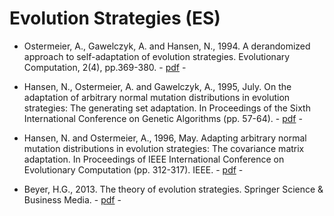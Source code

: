 # Evolution Strategies (ES)

* Ostermeier, A., Gawelczyk, A. and Hansen, N., 1994. A derandomized approach to self-adaptation of evolution strategies. Evolutionary Computation, 2(4), pp.369-380. - [pdf](https://www.mitpressjournals.org/doi/abs/10.1162/evco.1994.2.4.369) -

* Hansen, N., Ostermeier, A. and Gawelczyk, A., 1995, July. On the adaptation of arbitrary normal mutation distributions in evolution strategies: The generating set adaptation. In Proceedings of the Sixth International Conference on Genetic Algorithms (pp. 57-64). - [pdf](http://www.cmap.polytechnique.fr/~nikolaus.hansen/GSAES.pdf) -

* Hansen, N. and Ostermeier, A., 1996, May. Adapting arbitrary normal mutation distributions in evolution strategies: The covariance matrix adaptation. In Proceedings of IEEE International Conference on Evolutionary Computation (pp. 312-317). IEEE. - [pdf](https://ieeexplore.ieee.org/abstract/document/542381) -

* Beyer, H.G., 2013. The theory of evolution strategies. Springer Science & Business Media. - [pdf](https://www.springer.com/gp/book/9783540672975) -
